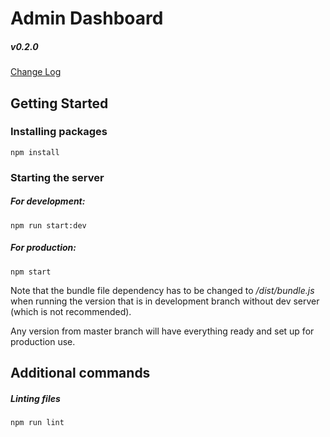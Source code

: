 # Admin Dashboard

##### v0.2.0 

[Change Log](./CHANGELOG.md)


## Getting Started

### Installing packages

```
npm install
```

### Starting the server
##### For development:
```
npm run start:dev
```

##### For production:
```
npm start
```
Note that the bundle file dependency has to be changed to _/dist/bundle.js_ when running the version that is in 
development branch without dev server (which is not recommended).

Any version from master branch will have everything ready and 
set up for production use.
## Additional commands
##### Linting files
```
npm run lint
```
